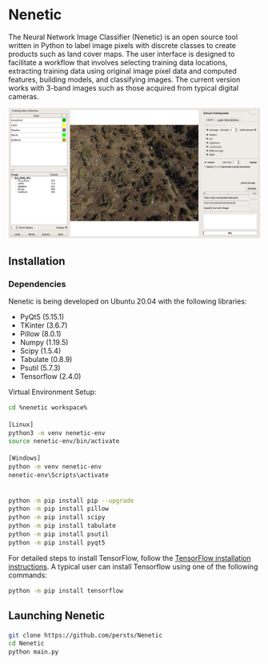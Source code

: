 # Nenetic
The Neural Network Image Classifier (Nenetic) is an open source tool written in Python to label image pixels with discrete classes to create products such as land cover maps. The user interface is designed to facilitate a workflow that involves selecting training data locations, extracting training data using original image pixel data and computed features, building models, and classifying images. The current version works with 3-band images such as those acquired from typical digital cameras.


![Screen Shot](doc/source/Images/NeneticTraining.png)


## Installation

### Dependencies
Nenetic is being developed on Ubuntu 20.04 with the following libraries:

* PyQt5 (5.15.1)
* TKinter (3.6.7)
* Pillow (8.0.1)
* Numpy (1.19.5)
* Scipy (1.5.4)
* Tabulate (0.8.9)
* Psutil (5.7.3)
* Tensorflow (2.4.0)

Virtual Environment Setup:
``` bash
cd %nenetic workspace%

[Linux] 
python3 -m venv nenetic-env
source nenetic-env/bin/activate
 
[Windows] 
python -m venv nenetic-env
nenetic-env\Scripts\activate


python -m pip install pip --upgrade
python -m pip install pillow
python -m pip install scipy
python -m pip install tabulate
python -m pip install psutil
python -m pip install pyqt5
```

For detailed steps to install TensorFlow, follow the [TensorFlow installation instructions](https://www.tensorflow.org/install/). A typical user can install Tensorflow using one of the following commands:
``` bash
python -m pip install tensorflow
```

## Launching Nenetic
```bash
git clone https://github.com/persts/Nenetic
cd Nenetic
python main.py
```
